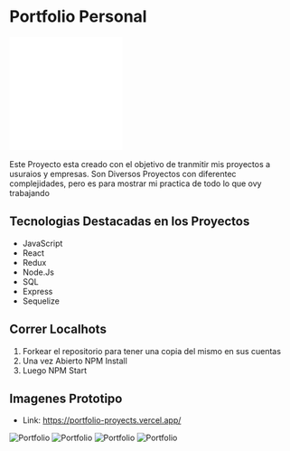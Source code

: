 
# Portfolio Personal

<p align="left">
  <img height="200" src="./Img Readme/Logo-Grande.svg" />
</p>

<p>
Este Proyecto esta creado con el objetivo de tranmitir mis proyectos a usuraios y empresas.
Son Diversos Proyectos con diferentec complejidades, pero es para mostrar mi practica de todo lo que ovy trabajando
</p>

## Tecnologias Destacadas en los Proyectos

- JavaScript
- React
- Redux
- Node.Js
- SQL
- Express
- Sequelize

## Correr Localhots

 1. Forkear el repositorio para tener una copia del mismo en sus cuentas
 2. Una vez Abierto NPM Install
 3. Luego NPM Start

## Imagenes Prototipo
- Link: https://portfolio-proyects.vercel.app/
<img src="./Img Readme/Prot-Proyect-Home" alt='Portfolio'/>
<img src="./Img Readme/Prot-Proyect-Proyects" alt='Portfolio'/>
<img src="./Img Readme/Prot-Proyect-About" alt='Portfolio'/>
<img src="./Img Readme/Prot-Proyect-Proyect1" alt='Portfolio'/>
